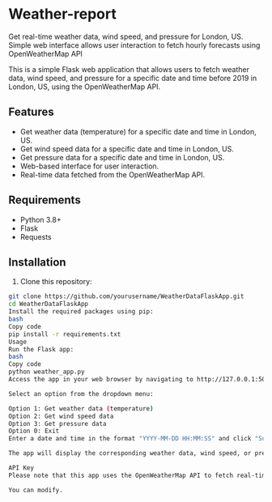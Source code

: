 # Weather-report
Get real-time weather data, wind speed, and pressure for London, US. Simple web interface allows user interaction to fetch hourly forecasts using OpenWeatherMap API

This is a simple Flask web application that allows users to fetch weather data, wind speed, and pressure for a specific date and time before 2019 in London, US, using the OpenWeatherMap API.

## Features

- Get weather data (temperature) for a specific date and time in London, US.
- Get wind speed data for a specific date and time in London, US.
- Get pressure data for a specific date and time in London, US.
- Web-based interface for user interaction.
- Real-time data fetched from the OpenWeatherMap API.

## Requirements

- Python 3.8+
- Flask
- Requests

## Installation

1. Clone this repository:

```bash
git clone https://github.com/yourusername/WeatherDataFlaskApp.git
cd WeatherDataFlaskApp
Install the required packages using pip:
bash
Copy code
pip install -r requirements.txt
Usage
Run the Flask app:
bash
Copy code
python weather_app.py
Access the app in your web browser by navigating to http://127.0.0.1:5000/ (or http://localhost:5000/).

Select an option from the dropdown menu:

Option 1: Get weather data (temperature)
Option 2: Get wind speed data
Option 3: Get pressure data
Option 0: Exit
Enter a date and time in the format "YYYY-MM-DD HH:MM:SS" and click "Submit."

The app will display the corresponding weather data, wind speed, or pressure for the specified date and time.

API Key
Please note that this app uses the OpenWeatherMap API to fetch real-time weather data. You need to obtain your API key from OpenWeatherMap (https://openweathermap.org/api) and replace 'YOUR_API_KEY' in the weather_app.py file with your actual API key.

You can modify.
